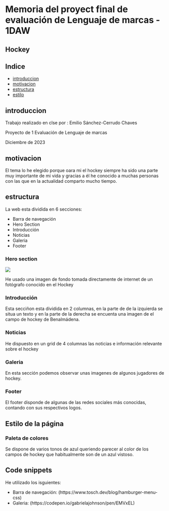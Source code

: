 <h1>Memoria del proyect final de evaluación de Lenguaje de marcas - 1DAW</h1>
<h2>Hockey</h2>
<h2>Indice</h2>
<ul>
  <li><a href="introduccion">introduccion</a></li>
  <li><a href="motivacion">motivacion</a></li>
  <li><a href="estructura">estructura</a></li>
  <li><a href="estilo">estilo</a></li>
</ul>

<h2 id="introduccion">introduccion </h2>
<p>Trabajo realizado en clse por : Emilio Sánchez-Cerrudo Chaves</p>
<p>Proyecto de 1 Evaluación de Lenguaje de marcas</p>
<p>Diciembre de 2023</p>

<h2 id="motivacion">motivacion</h2>
<p>El tema lo he elegido porque oara mi el hockey siempre ha sido una parte muy importante de mi vida y gracias a él he conocido a muchas personas con las que en la actualidad comparto mucho tiempo.</p>

<h2 id="estructura">estructura</h2>
<p>La web esta dividida en 6 secciones:</p>
<ul>
  <li>Barra de navegación</li>
  <li>Hero Section</li>
  <li>Introducción</li>
  <li>Noticias</li>
  <li>Galeria</li>
  <li>Footer</li>
</ul>

<h3>Hero section</h3>
<img src="![fotoHS](https://github.com/Emiliosanch/proyecto-Hockey/assets/145454321/9b47d75f-2998-4d0f-ac5b-1dc42cf3ee35)
"> 
<p>He usado una imagen de fondo tomada directamente de internet de un fotógrafo conocido en el Hockey</p>

<h3>Introducción</h3>
<p>Esta secciñon esta dividida en 2 columnas, en la parte de de la izquierda se situa un texto y en la parte de la derecha se encuenta una imagen de el campo de hockey de Benalmádena.</p>

<h3>Noticias</h3>
<p>He dispuesto en un grid de 4 columnas las noticias e información relevante sobre el hockey</p>

<h3>Galeria</h3>
<p>En esta sección podemos observar unas imagenes de algunos jugadores de hockey.</p>

<h3>Footer</h3>
<p>El footer disponde de algunas de las redes sociales más conocidas, contando con sus respectivos logos.</p>

<h2 id="estilo">Estilo de la página</h2>
<h3>Paleta de colores</h3>
<p>Se dispone de varios tonos de azul queriendo parecer al color de los campos de hockey que habitualmente son de un azul vistoso.</p>

<h2 id="Snippets">Code snippets</h2>
<p>He utilizado los isguientes:</p>
<ul>
  <li>Barra de navegación: (https://www.tosch.dev/blog/hamburger-menu-css)</li>
  <li>Galeria: (https://codepen.io/gabrielajohnson/pen/EMVxEL)</li>
</ul>
